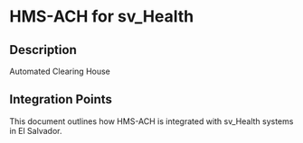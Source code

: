 # HMS-ACH for sv_Health

## Description

Automated Clearing House

## Integration Points

This document outlines how HMS-ACH is integrated with sv_Health systems in El Salvador.
